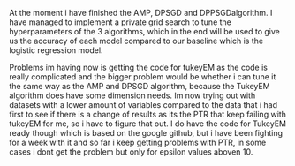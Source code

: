 At the moment i have finished the AMP, DPSGD and DPPSGDalgorithm. I have managed to implement a private grid search to tune the hyperparameters
of the 3 algorithms, which in the end will be used to give us the accuracy of each model compared to our baseline which is the logistic regression model.

Problems im having now is getting the code for tukeyEM as the code is really complicated and the bigger problem would be whether i can tune it the same way as the AMP and DPSGD algorithm, because the TukeyEM algorithm does have some dimension needs. Im now trying out with datasets with a lower amount of variables compared to the data that i had first to see if there is a change of results as its the PTR that keep failing with tukeyEM for me, so i have to figure that out. I do have the code for TukeyEM ready though which is based on the google github, but i have been fighting for a week with it and so far i keep getting problems with PTR, in some cases i dont get the problem but only for epsilon values aboven 10.

